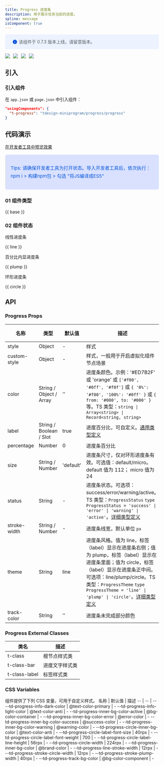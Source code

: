 ```yaml
---
title: Progress 进度条
description: 用于展示任务当前的进度。
spline: message
isComponent: true
---
```



<div style="background: #ecf2fe; display: flex; align-items: center; line-height: 20px; padding: 14px 24px; border-radius: 3px; color: #555a65">
  <svg fill="none" viewBox="0 0 16 16" width="16px" height="16px" style="margin-right: 5px">
    <path fill="#0052d9" d="M8 15A7 7 0 108 1a7 7 0 000 14zM7.4 4h1.2v1.2H7.4V4zm.1 2.5h1V12h-1V6.5z" fillOpacity="0.9"></path>
  </svg>
  该组件于 0.7.3 版本上线，请留意版本。
</div>

<span class="coverages-badge" style="margin-right: 10px"><img src="https://img.shields.io/badge/coverages%3A%20lines-65%25-red" /></span><span class="coverages-badge" style="margin-right: 10px"><img src="https://img.shields.io/badge/coverages%3A%20functions-88%25-blue" /></span><span class="coverages-badge" style="margin-right: 10px"><img src="https://img.shields.io/badge/coverages%3A%20statements-65%25-red" /></span><span class="coverages-badge" style="margin-right: 10px"><img src="https://img.shields.io/badge/coverages%3A%20branches-95%25-blue" /></span>
## 引入

### 引入组件

在 `app.json` 或 `page.json` 中引入组件：

```json
"usingComponents": {
  "t-progress": "tdesign-miniprogram/progress/progress"
}
```

## 代码演示

<a href="https://developers.weixin.qq.com/s/qua7YimQ7tSx" title="在开发者工具中预览效果" target="_blank" rel="noopener noreferrer"> 在开发者工具中预览效果 </a>

<blockquote style="background-color: #d9e1ff; font-size: 15px; line-height: 26px;margin: 16px 0 0;padding: 16px; border-radius: 6px; color: #0052d9" >
<p>Tips: 请确保开发者工具为打开状态。导入开发者工具后，依次执行：npm i > 构建npm包 > 勾选 "将JS编译成ES5"</p>
</blockquote>

### 01 组件类型

{{ base }}

### 02 组件状态

线性进度条

{{ line }}

百分比内显进度条

{{ plump }}

环形进度条

{{ circle }}

## API

### Progress Props

名称 | 类型 | 默认值 | 描述 | 必传
-- | -- | -- | -- | --
style | Object | - | 样式 | N
custom-style | Object | - | 样式，一般用于开启虚拟化组件节点场景 | N
color | String / Object / Array | '' | 进度条颜色。示例：'#ED7B2F' 或 'orange' 或 `['#f00', '#0ff', '#f0f']` 或 `{ '0%': '#f00', '100%': '#0ff' }` 或  `{ from: '#000', to: '#000' }` 等。TS 类型：`string \| Array<string> \| Record<string, string>` | N
label | String / Boolean / Slot | true | 进度百分比，可自定义。[通用类型定义](https://github.com/Tencent/tdesign-miniprogram/blob/develop/packages/components/common/common.ts) | N
percentage | Number | 0 | 进度条百分比 | N
size | String / Number | 'default' | 进度条尺寸，仅对环形进度条有效。可选值：default/micro。default 值为 112； micro 值为 24 | N
status | String | - | 进度条状态。可选项：success/error/warning/active。TS 类型：`ProgressStatus` `type ProgressStatus = 'success' \| 'error' \| 'warning' \| 'active'`。[详细类型定义](https://github.com/Tencent/tdesign-miniprogram/blob/develop/packages/components/progress/type.ts) | N
stroke-width | String / Number | - | 进度条线宽，默认单位 `px` | N
theme | String | line | 进度条风格。值为 line，标签（label）显示在进度条右侧；值为 plump，标签（label）显示在进度条里面；值为 circle，标签（label）显示在进度条正中间。可选项：line/plump/circle。TS 类型：`ProgressTheme` `type ProgressTheme = 'line' \| 'plump' \| 'circle'`。[详细类型定义](https://github.com/Tencent/tdesign-miniprogram/blob/develop/packages/components/progress/type.ts) | N
track-color | String | '' | 进度条未完成部分颜色 | N

### Progress External Classes

类名 | 描述
-- | --
t-class | 根节点样式类
t-class-bar | 进度文字样式类
t-class-label | 标签样式类

### CSS Variables

组件提供了下列 CSS 变量，可用于自定义样式。
名称 | 默认值 | 描述
-- | -- | --
--td-progress-info-dark-color | @text-color-primary | -
--td-progress-info-light-color | @text-color-anti | -
--td-progress-inner-bg-color-active | @bg-color-container | -
--td-progress-inner-bg-color-error | @error-color | -
--td-progress-inner-bg-color-success | @success-color | -
--td-progress-inner-bg-color-warning | @warning-color | -
--td-progress-circle-inner-bg-color | @text-color-anti | -
--td-progress-circle-label-font-size | 40rpx | -
--td-progress-circle-label-font-weight | 700 | -
--td-progress-circle-label-line-height | 56rpx | -
--td-progress-circle-width | 224rpx | -
--td-progress-inner-bg-color | @brand-color | -
--td-progress-line-stroke-width | 12rpx | -
--td-progress-stroke-circle-width | 12rpx | -
--td-progress-stroke-plump-width | 40rpx | -
--td-progress-track-bg-color | @bg-color-component | -